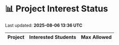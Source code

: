 # 📊 Project Interest Status

Last updated: **2025-08-06 13:36 UTC**

| Project | Interested Students | Max Allowed |
|---------|---------------------|-------------|
